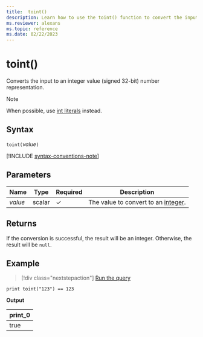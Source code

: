 ```yaml
---
title:  toint()
description: Learn how to use the toint() function to convert the input value to an integer number representation.
ms.reviewer: alexans
ms.topic: reference
ms.date: 02/22/2023
---
```

# toint()

Converts the input to an integer value (signed 32-bit) number representation.

> [!NOTE]
> When possible, use [int literals](./scalar-data-types/int.md#int-literals) instead.

## Syntax

`toint(`*value*`)`

[!INCLUDE [syntax-conventions-note](../../includes/syntax-conventions-note.md)]

## Parameters

| Name | Type | Required | Description |
|--|--|--|--|
| *value* | scalar | &check; | The value to convert to an [integer](scalar-data-types/int.md).|

## Returns

If the conversion is successful, the result will be an integer. Otherwise, the result will be `null`.

## Example

> [!div class="nextstepaction"]
> <a href="https://dataexplorer.azure.com/clusters/help/databases/Samples?query=H4sIAAAAAAAAAysoyswrUSjJB5IaSoZGxkqaCra2CkAGAO190RQZAAAA" target="_blank">Run the query</a>

```kusto
print toint("123") == 123
```

**Output**

|print_0|
|--|
|true|
